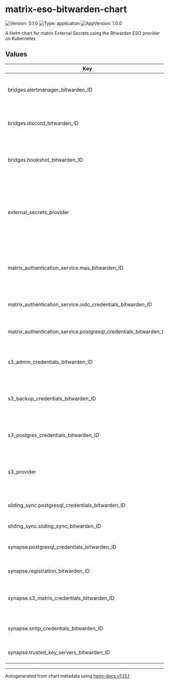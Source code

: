 # matrix-eso-bitwarden-chart

![Version: 0.1.0](https://img.shields.io/badge/Version-0.1.0-informational?style=flat-square) ![Type: application](https://img.shields.io/badge/Type-application-informational?style=flat-square) ![AppVersion: 1.0.0](https://img.shields.io/badge/AppVersion-1.0.0-informational?style=flat-square)

A Helm chart for matrix External Secrets using the Bitwarden ESO provider on Kubernetes

## Values

| Key | Type | Default | Description |
|-----|------|---------|-------------|
| bridges.alertmanager_bitwarden_ID | string | `""` | bitwarden id containing secrets for alertmanager bridge |
| bridges.discord_bitwarden_ID | string | `""` | bitwarden id containing secrets for discord bridge |
| bridges.hookshot_bitwarden_ID | string | `""` | bitwarden id containing secret with passkey.pem for hookshot bridge |
| external_secrets_provider | string | `""` | if this is not set to "bitwarden", we will not actually deploy any templates but soon we will also support openbao |
| matrix_authentication_service.mas_bitwarden_ID | string | `""` | existing bitwarden item with matrix authentication service credentials |
| matrix_authentication_service.oidc_credentials_bitwarden_ID | string | `""` | oidc credentials bitwarden item _ID |
| matrix_authentication_service.postgresql_credentials_bitwarden_ID | string | `""` | postgresql credentials bitwarden item _ID |
| s3_admin_credentials_bitwarden_ID | string | `""` | existing bitwarden items with s3_ admin credentials |
| s3_backup_credentials_bitwarden_ID | string | `""` | existing bitwarden items with s3_ credentials for the remote backups |
| s3_postgres_credentials_bitwarden_ID | string | `""` | existing bitwarden items with s3_ postgres credentials |
| s3_provider | string | `"seaweedfs"` | if set to seaweedfs we deploy a policy secret. can also be minio |
| sliding_sync.postgresql_credentials_bitwarden_ID | string | `""` | postgresql credentials bitwarden item _ID |
| sliding_sync.sliding_sync_bitwarden_ID | string | `""` | sliding sync credentials |
| synapse.postgresql_credentials_bitwarden_ID | string | `""` | postgresql credentials bitwarden item _ID |
| synapse.registration_bitwarden_ID | string | `""` | registration bitwarden item _ID |
| synapse.s3_matrix_credentials_bitwarden_ID | string | `""` | existing bitwarden items with s3_ matrix credentials |
| synapse.smtp_credentials_bitwarden_ID | string | `""` | smtp credentials bitwarden item _ID |
| synapse.trusted_key_servers_bitwarden_ID | string | `"not applicable"` | trusted key servers list bitwarden ID |

----------------------------------------------
Autogenerated from chart metadata using [helm-docs v1.13.1](https://github.com/norwoodj/helm-docs/releases/v1.13.1)
